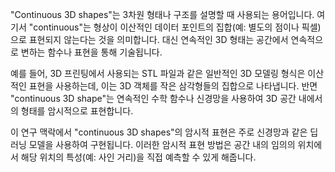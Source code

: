 "Continuous 3D shapes"는 3차원 형태나 구조를 설명할 때 사용되는 용어입니다. 여기서 "continuous"는 형상이 이산적인 데이터 포인트의 집합(예: 별도의 점이나 픽셀)으로 표현되지 않는다는 것을 의미합니다. 대신 연속적인 3D 형태는 공간에서 연속적으로 변하는 함수나 표현을 통해 기술됩니다.

예를 들어, 3D 프린팅에서 사용되는 STL 파일과 같은 일반적인 3D 모델링 형식은 이산적인 표현을 사용하는데, 이는 3D 객체를 작은 삼각형들의 집합으로 나타냅니다. 반면 "continuous 3D shape"는 연속적인 수학 함수나 신경망을 사용하여 3D 공간 내에서의 형태를 암시적으로 표현합니다.

이 연구 맥락에서 "continuous 3D shapes"의 암시적 표현은 주로 신경망과 같은 딥러닝 모델을 사용하여 구현됩니다. 이러한 암시적 표현 방법은 공간 내의 임의의 위치에서 해당 위치의 특성(예: 사인 거리)을 직접 예측할 수 있게 해줍니다.